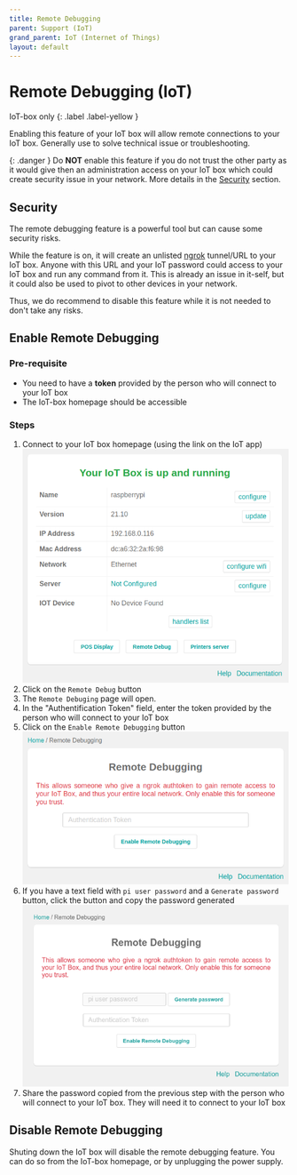 ```yaml
---
title: Remote Debugging
parent: Support (IoT)
grand_parent: IoT (Internet of Things)
layout: default
---
```


# Remote Debugging (IoT)
IoT-box only
{: .label .label-yellow }


Enabling this feature of your IoT box will allow remote connections to your IoT box.
Generally use to solve technical issue or troubleshooting.

{: .danger }
Do **NOT** enable this feature if you do not trust the other party as it would
give then an administration access on your IoT box which could create security
issue in your network.
More details in the [Security](#security) section.

## Security
The remote debugging feature is a powerful tool but can cause some security risks.

While the feature is on, it will create an unlisted [ngrok](https://ngrok.com/) tunnel/URL to your IoT box.
Anyone with this URL and your IoT password could access to your IoT box and run any command from it.
This is already an issue in it-self, but it could also be used to pivot to other devices in your network.

Thus, we do recommend to disable this feature while it is not needed to don't take any risks.

## Enable Remote Debugging

### Pre-requisite
- You need to have a **token** provided by the person who will connect to your IoT box
- The IoT-box homepage should be accessible

### Steps

1. Connect to your IoT box homepage (using the link on the IoT app)
![IoT-box homepage](/assets/images/iot/21.10/iot-homepage.png)
2. Click on the `Remote Debug` button
3. The `Remote Debuging` page will open.
4. In the "Authentification Token" field, enter the token provided by the person who will connect to your IoT box
5. Click on the `Enable Remote Debugging` button
![IoT-box remote debugging page old](/assets/images/iot/21.10/iot-remote-debugging.png)
6. If you have a text field with `pi user password` and a `Generate password` button, 
click the button and copy the password generated
![IoT-box remote debugging page new](/assets/images/iot/24.01/iot-remote-debugging.png)
7. Share the password copied from the previous step with the person who will connect to your IoT box. 
They will need it to connect to your IoT box

## Disable Remote Debugging
Shuting down the IoT box will disable the remote debugging feature.
You can do so from the IoT-box homepage, or by unplugging the power supply.
